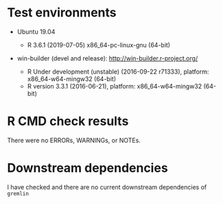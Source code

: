 # Test environments
  - Ubuntu 19.04
    - R 3.6.1 (2019-07-05) x86_64-pc-linux-gnu (64-bit)

  - win-builder (devel and release): http://win-builder.r-project.org/
    - R  Under development (unstable) (2016-09-22 r71333), platform: x86_64-w64-mingw32 (64-bit)
    - R version 3.3.1 (2016-06-21), platform: x86_64-w64-mingw32 (64-bit) 


# R CMD check results
There were no ERRORs, WARNINGs, or NOTEs.

<!--     XXX   template for NOTEs   XXX

There were 2 NOTEs:

  - checking CRAN incoming feasibility ... NOTE
```
    checking CRAN incoming feasibility ... NOTE
    Maintainer: 'Matthew Wolak <matthewwolak@gmail.com>'
    Suggests or Enhances not in mainstream repositories:
    asreml
```

  - checking package dependencies ... NOTE
```
    checking package dependencies ... NOTE
    Package which this enhances but not available for checking: 'asreml'
```

    - No public repository is available for package 'asreml', however, availability (with web address) is noted in DESCRIPTION.

-->

# Downstream dependencies
I have checked and there are no current downstream dependencies of `gremlin`

